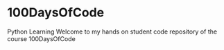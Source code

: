 # 100DaysOfCode
Python Learning
Welcome to my hands on student code repository of the course 100DaysOfCode
